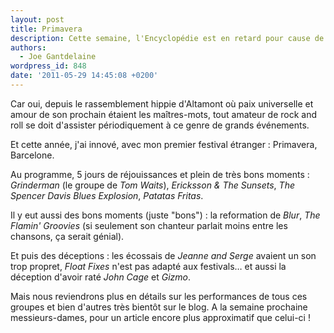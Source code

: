 ```yaml
---
layout: post
title: Primavera
description: Cette semaine, l'Encyclopédie est en retard pour cause de festival.
authors:
  - Joe Gantdelaine
wordpress_id: 848
date: '2011-05-29 14:45:08 +0200'
---
```

Car oui, depuis le rassemblement hippie d'Altamont où paix universelle et amour de son prochain étaient les maîtres-mots, tout amateur de rock and roll se doit d'assister périodiquement à ce genre de grands événements.

Et cette année, j'ai innové, avec mon premier festival étranger : Primavera, Barcelone.

Au programme, 5 jours de réjouissances et plein de très bons moments : *Grinderman* (le groupe de *Tom Waits*), *Ericksson & The Sunsets*, *The Spencer Davis Blues Explosion*, *Patatas Fritas*.

Il y eut aussi des bons moments (juste "bons") : la reformation de *Blur*, *The Flamin' Groovies* (si seulement son chanteur parlait moins entre les chansons, ça serait génial).

Et puis des déceptions : les écossais de *Jeanne and Serge* avaient un son trop propret, *Float Fixes* n'est pas adapté aux festivals… et aussi la déception d'avoir raté *John Cage* et *Gizmo*.

Mais nous reviendrons plus en détails sur les performances de tous ces groupes et bien d'autres très bientôt sur le blog. A la semaine prochaine messieurs-dames, pour un article encore plus approximatif que celui-ci !
